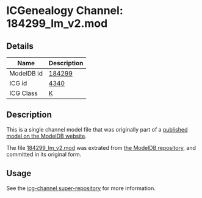 # ICGenealogy Channel: 184299\_Im\_v2.mod

## Details

Name | Description
---- | -----------
ModelDB id | [184299](http://senselab.med.yale.edu/ModelDB/ShowModel.cshtml?model=184299)
ICG id | [4340](http://icg.neurotheory.ox.ac.uk/channels/1/4340)
ICG Class | [K](http://icg.neurotheory.ox.ac.uk/channels/1)

## Description

This is a single channel model file that was originally part of a [published model on the ModelDB website](http://senselab.med.yale.edu/mModelDB/ShowModel.cshtml?model=184299).

The file [184299\_Im\_v2.mod](184299_Im_v2.mod) was extrated from [the ModelDB repository](http://senselab.med.yale.edu/ModelDB/ShowModel.cshtml?model=184299), and committed in its original form.

## Usage

See the [icg-channel super-repository](https://github.com/icgenealogy/icg-channels) for more information.